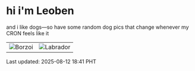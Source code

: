 # hi i'm Leoben

and i like dogs—so have some random dog pics that change whenever my CRON feels like it

|  |  |
|--------|----------|
| ![Borzoi](https://random-dog-vercel.vercel.app/api/random-borzoi?v=1754995302) | ![Labrador](https://random-dog-vercel.vercel.app/api/random-labrador?v=1754995302) |

Last updated: 2025-08-12 18:41 PHT
